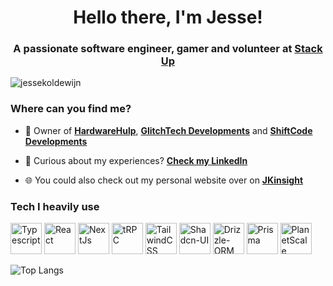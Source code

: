 <h1 align="center">Hello there, I'm Jesse!</h1> 
<h3 align="center">A passionate software engineer, gamer and volunteer at <a href="https://stackup.org" target="blank">Stack Up</a></h3>

<img src="https://komarev.com/ghpvc/?username=jessekoldewijn&label=Profile%20views&color=0e75b6&style=flat" alt="jessekoldewijn" />

### Where can you find me?
- :briefcase: Owner of **[HardwareHulp](https://hardwarehulp.nl)**, **[GlitchTech Developments](https://glitchtech.eu)** and **[ShiftCode Developments](https://github.com/ShiftCodeEU)**

- 📄 Curious about my experiences? **[Check my LinkedIn](https://www.linkedin.com/in/jesse-koldewijn-5914531a3)**

- :globe_with_meridians: You could also check out my personal website over on **[JKinsight](https://jkinsight.nl)**

### Tech I heavily use
<a href="https://www.typescriptlang.org"><img src="https://raw.githubusercontent.com/danielcranney/readme-generator/main/public/icons/skills/typescript-colored.svg" width="50" height="50" alt="Typescript" /></a>
<a href="https://www.reactjs.org"><img src="https://raw.githubusercontent.com/danielcranney/readme-generator/main/public/icons/skills/react-colored.svg" width="50" height="50" alt="React" /></a>
<a href="https://www.nextjs.org"><img src="https://raw.githubusercontent.com/danielcranney/readme-generator/main/public/icons/skills/nextjs-colored-dark.svg" width="50" height="50" alt="NextJs" /></a>
<a href="https://trpc.io"><img src="https://avatars.githubusercontent.com/u/78011399?s=200&v=4" width="50" height="50" alt="tRPC"/></a>
<a href="https://www.tailwindcss.com"><img src="https://raw.githubusercontent.com/danielcranney/readme-generator/main/public/icons/skills/tailwindcss-colored.svg" width="50" height="50" alt="TailwindCSS" /></a> 
<a href="https://ui.shadcn.com/"><img src="https://avatars.githubusercontent.com/u/139895814?s=200&v=4" width="50" height="50" alt="Shadcn-UI" /></a> 
<a href="https://orm.drizzle.team"><img src="https://avatars.githubusercontent.com/u/108468352?s=200&v=4" width="50" height="50" alt="Drizzle-ORM" /></a>
<a href="https://prisma.io"><img src="https://www.prisma.io/images/favicon-32x32.png" width="50" height="50" alt="Prisma" /></a>
<a href="https://planetscale.com"><img src="https://avatars.githubusercontent.com/u/35612527?s=200&v=4" width="50" height="50" alt="PlanetScale" /></a>

![Top Langs](https://jesse-koldewijn-github-stats.vercel.app/api/top-langs/?username=JesseKoldewijn&langs_count=12&layout=compact&theme=github_dark)
